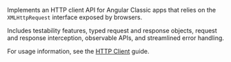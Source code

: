 Implements an HTTP client API for Angular Classic apps that relies on the `XMLHttpRequest` interface exposed by browsers. 

Includes testability features, typed request and response objects, request and response interception,
observable APIs, and streamlined error handling.

For usage information, see the [HTTP Client](guide/understanding-communicating-with-http) guide.